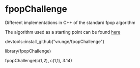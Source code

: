 # fpopChallenge
Different implementations in C++ of the standard fpop algorithm

The algorithm used as a starting point can be found [here](/FPOP.pdf)

devtools::install_github("vrunge/fpopChallenge")

library(fpopChallenge)

fpopChallenge(c(1,2), c(1,1), 3.14)
